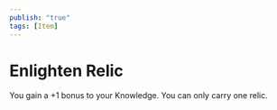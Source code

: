```yaml
---
publish: "true"
tags: [Item]
---
```

# Enlighten Relic

You gain a +1 bonus to your Knowledge. You can only carry one relic.

